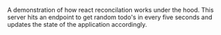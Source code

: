 A demonstration of how react reconcilation works under the hood. This server hits an endpoint to get random todo's in every five seconds and updates the state of the application accordingly.
